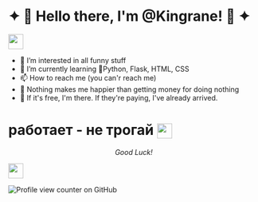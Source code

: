 # ✦ 👑 Hello there, I'm @Kingrane! 👑 ✦
<div>
    <img src="https://cultofthepartyparrot.com/parrots/hd/githubparrot.gif" width="30" height="30"/>
</div>

- 👀 I’m interested in all funny stuff
- 🌌 I’m currently learning 🐍Python, Flask, HTML, CSS
- 📫 How to reach me (you can'r reach me)
- 🤑 Nothing makes me happier than getting money for doing nothing
- 🎁 If it's free, I'm there. If they're paying, I've already arrived.
 # работает -  не трогай <img src="https://cultofthepartyparrot.com/parrots/hd/mustacheparrot.gif" width="30" height="30" style="vertical-align: middle;"/>

<p align="center">
 <i>Good Luck!</i>
</p>
<div>
    <img src="https://cultofthepartyparrot.com/parrots/hd/laptop_parrot.gif" width="30" height="30"/>
</div>

![Profile view counter on GitHub](https://komarev.com/ghpvc/?username=Kingrane)


<!---
Kingrane/Kingrane is a ✨ special ✨ repository because its `README.md` (this file) appears on your GitHub profile.
You can click the Preview link to take a look at your changes.
--->
